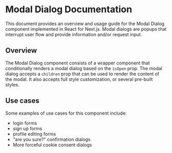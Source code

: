 # Modal Dialog Documentation
This document provides an overview and usage guide for the Modal Dialog component implemented in React for Next.js. Modal dialogs are popups that interrupt user flow and provide information and/or request input.

## Overview
The Modal Dialog component consists of a wrapper component that conditionally renders a modal dialog based on the `isOpen` prop. The modal dialog accepts a `children` prop that can be used to render the content of the modal. It also accepts full style customization, or several pre-built styles.

## Use cases
Some examples of use cases for this component include:
- login forms
- sign up forms
- profile editing forms
- "are you sure?" confirmation dialogs
- More forceful cookie consent dialogs